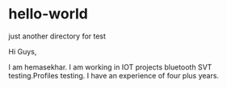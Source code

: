 # hello-world
just another directory for test 

Hi Guys,

I am hemasekhar. I am working in IOT projects bluetooth SVT testing.Profiles testing.
I have an experience of four plus years.
